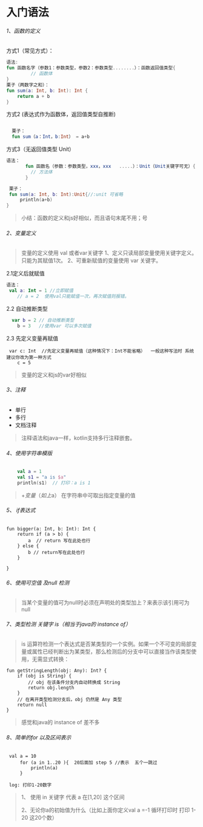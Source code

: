 # 入门语法
###### 1、函数的定义
方式1（常见方式）：
```kotlin
语法:
fun 函数名字（参数1：参数类型，参数2：参数类型........）：函数返回值类型{
         // 函数体
}
栗子（两数字之和）：
fun sum(a: Int, b: Int): Int {
    return a + b
}
```

方式2 (表达式作为函数体，返回值类型自推断)
```kotlin

  栗子：
  fun sum（a：Int，b:Int） = a+b

```
方式3（无返回值类型 Unit）
```kotlin
语法：
       fun 函数名（参数：参数类型，xxx，xxx   .....）：Unit（Unit关键字可无）{
         // 方法体
       }

 栗子：
 fun sum(a: Int, b: Int):Unit{//:unit 可省略
     println(a+b)
}

```
> 小结：函数的定义和js好相似，而且语句末尾不用；号



###### 2、变量定义
>变量的定义使用 val 或者var关键字
1、定义只读局部变量使⽤关键字定义。只能为其赋值1次。
2、可重新赋值的变量使⽤ var 关键字。

2.1定义后就赋值
```kotlin
语法：
 val a: Int = 1 //立即赋值
    // a = 2  使用val只能赋值一次，再次赋值则报错。
```
2.2 自动推断类型
```kotlin
  var b = 2 // 自动推断类型
    b = 3   //使用var 可以多次赋值
```

2.3 先定义变量再赋值
```
 var c: Int  //先定义变量再赋值（这种情况下：Int不能省略）  一般这种写法时 系统建议你改为第一种方式
    c = 5

```
>变量的定义和js的var好相似

###### 3、注释
- 单行
- 多行
- 文档注释
>注释语法和java一样，kotlin支持多行注释嵌套。

###### 4、使⽤字符串模版
```kotlin
    val a = 1
    val s1 = "a is $a"
    println(s1)  // 打印：a is 1

```
>$+变量（如上$a） 在字符串中可取出指定变量的值

###### 5、 if表达式
```
fun bigger(a: Int, b: Int): Int {
    return if (a > b) {
        a  // return 写在此处也行
    } else {
        b // return写在此处也行
    }

}
```
###### 6、使用可空值 及null 检测

>当某个变量的值可为null时必须在声明处的类型加上？来表示该引用可为null


###### 7、类型检测 关键字 is（相当于java的 instance of）

>is 运算符检测⼀个表达式是否某类型的⼀个实例。如果⼀个不可变的局部变量或属性已经判断出为某类型，那么检测后的分⽀中可以直接当作该类型使⽤，⽆需显式转换：

```
fun getStringLength(obj: Any): Int? {
    if (obj is String) {
        // obj 在该条件分⽀内⾃动转换成 String
        return obj.length
    }
    // 在离开类型检测分⽀后，obj 仍然是 Any 类型
    return null
}
```
>感觉和java的 instance of 差不多

###### 8、简单的for 以及区间表示
```
 val a = 10
     for (a in 1..20 ){  20后面加 step 5 //表示  五个一跳过
         println(a)
     }

 log: 打印1-20数字

```
>1、 使用 in 关键字 代表 a 在[1,20] 这个区间 
>
>2、无论你a的初始值为什么（比如上面你定义val a =-1 循环打印时 打印 1-20 这20个数）


